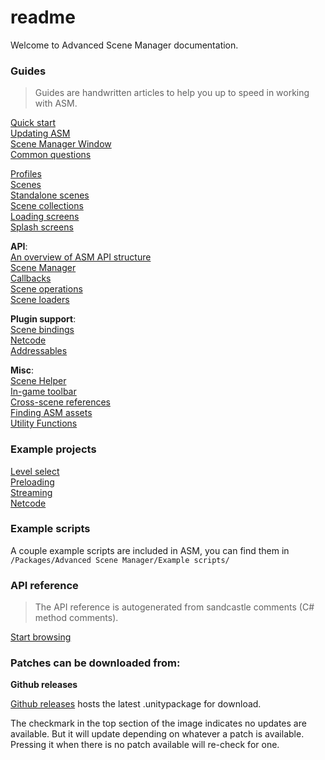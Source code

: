 # readme

Welcome to Advanced Scene Manager documentation.

### Guides

> Guides are handwritten articles to help you up to speed in working with ASM.

[Quick start](<guides/Quick start.md>)\
[Updating ASM](guides/Updating.md)\
[Scene Manager Window](<guides/Scene manager window.md>)\
[Common questions](<guides/Common questions.md>)

[Profiles](guides/Profiles.md)\
[Scenes](guides/Scenes.md)\
[Standalone scenes](<guides/Standalone scenes.md>)\
[Scene collections](<guides/Scene collections.md>)\
[Loading screens](<guides/Loading screens.md>)\
[Splash screens](<guides/Splash screens.md>)

**API**:\
[An overview of ASM API structure](<guides/An overview of ASM API structure.md>)\
[Scene Manager](<guides/Scene manager.md>)\
[Callbacks](guides/Callbacks.md)\
[Scene operations](<guides/Scene operations.md>)\
[Scene loaders](<guides/Scene loaders.md>)

**Plugin support**:\
[Scene bindings](<guides/Scene bindings.md>)\
[Netcode](guides/Netcode.md)\
[Addressables](guides/addressables.md)

**Misc**:\
[Scene Helper](<guides/Scene helper.md>)\
[In-game toolbar](<guides/In-game toolbar.md>)\
[Cross-scene references](<guides/Cross-scene references.md>)\
[Finding ASM assets](<guides/Finding asm assets.md>)\
[Utility Functions](guides/ASMUtilityFunctions.md)

### Example projects

[Level select](https://github.com/Lazy-Solutions/example.asm.level-select)\
[Preloading](https://github.com/Lazy-Solutions/example.asm.preloading)\
[Streaming](https://github.com/Lazy-Solutions/example.asm.streaming)\
[Netcode](https://github.com/Lazy-Solutions/example.asm.netcode)

### Example scripts

A couple example scripts are included in ASM, you can find them in\
`/Packages/Advanced Scene Manager/Example scripts/`

### API reference

> The API reference is autogenerated from sandcastle comments (C# method comments).

[Start browsing](api/)

### Patches can be downloaded from:

**Github releases**

[Github releases](https://github.com/Lazy-Solutions/AdvancedSceneManager/releases/latest) hosts the latest .unitypackage for download.

The checkmark in the top section of the image indicates no updates are available. But it will update depending on whatever a patch is available. Pressing it when there is no patch available will re-check for one.
